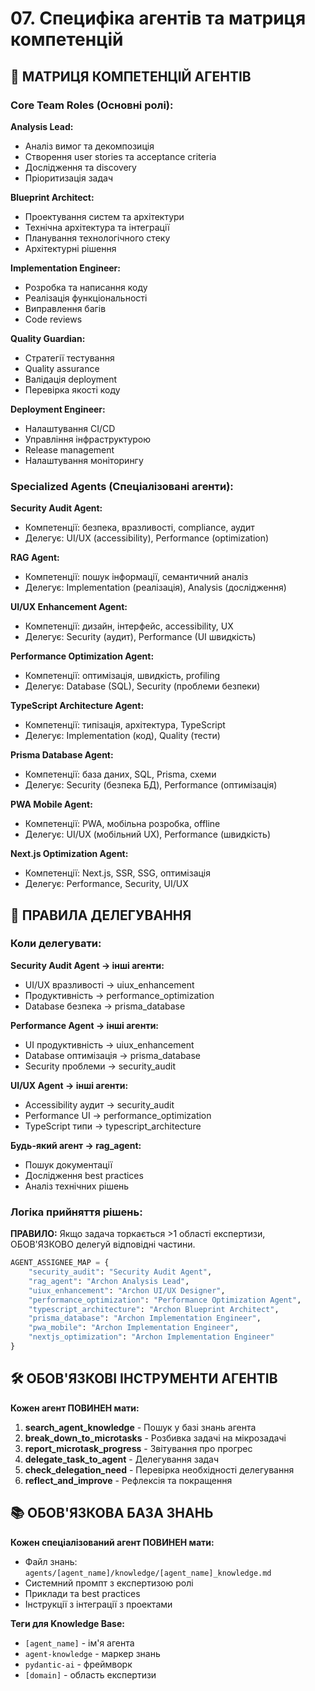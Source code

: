 # 07. Специфіка агентів та матриця компетенцій

## 🧭 МАТРИЦЯ КОМПЕТЕНЦІЙ АГЕНТІВ

### Core Team Roles (Основні ролі):

**Analysis Lead:**
- Аналіз вимог та декомпозиція
- Створення user stories та acceptance criteria
- Дослідження та discovery
- Пріоритизація задач

**Blueprint Architect:**
- Проектування систем та архітектури
- Технічна архітектура та інтеграції
- Планування технологічного стеку
- Архітектурні рішення

**Implementation Engineer:**
- Розробка та написання коду
- Реалізація функціональності
- Виправлення багів
- Code reviews

**Quality Guardian:**
- Стратегії тестування
- Quality assurance
- Валідація deployment
- Перевірка якості коду

**Deployment Engineer:**
- Налаштування CI/CD
- Управління інфраструктурою
- Release management
- Налаштування моніторингу

### Specialized Agents (Спеціалізовані агенти):

**Security Audit Agent:**
- Компетенції: безпека, вразливості, compliance, аудит
- Делегує: UI/UX (accessibility), Performance (optimization)

**RAG Agent:**
- Компетенції: пошук інформації, семантичний аналіз
- Делегує: Implementation (реалізація), Analysis (дослідження)

**UI/UX Enhancement Agent:**
- Компетенції: дизайн, інтерфейс, accessibility, UX
- Делегує: Security (аудит), Performance (UI швидкість)

**Performance Optimization Agent:**
- Компетенції: оптимізація, швидкість, profiling
- Делегує: Database (SQL), Security (проблеми безпеки)

**TypeScript Architecture Agent:**
- Компетенції: типізація, архітектура, TypeScript
- Делегує: Implementation (код), Quality (тести)

**Prisma Database Agent:**
- Компетенції: база даних, SQL, Prisma, схеми
- Делегує: Security (безпека БД), Performance (оптимізація)

**PWA Mobile Agent:**
- Компетенції: PWA, мобільна розробка, offline
- Делегує: UI/UX (мобільний UX), Performance (швидкість)

**Next.js Optimization Agent:**
- Компетенції: Next.js, SSR, SSG, оптимізація
- Делегує: Performance, Security, UI/UX

## 🤝 ПРАВИЛА ДЕЛЕГУВАННЯ

### Коли делегувати:

**Security Audit Agent → інші агенти:**
- UI/UX вразливості → uiux_enhancement
- Продуктивність → performance_optimization
- Database безпека → prisma_database

**Performance Agent → інші агенти:**
- UI продуктивність → uiux_enhancement
- Database оптимізація → prisma_database
- Security проблеми → security_audit

**UI/UX Agent → інші агенти:**
- Accessibility аудит → security_audit
- Performance UI → performance_optimization
- TypeScript типи → typescript_architecture

**Будь-який агент → rag_agent:**
- Пошук документації
- Дослідження best practices
- Аналіз технічних рішень

### Логіка прийняття рішень:

**ПРАВИЛО:** Якщо задача торкається >1 області експертизи, ОБОВ'ЯЗКОВО делегуй відповідні частини.

```python
AGENT_ASSIGNEE_MAP = {
    "security_audit": "Security Audit Agent",
    "rag_agent": "Archon Analysis Lead",
    "uiux_enhancement": "Archon UI/UX Designer",
    "performance_optimization": "Performance Optimization Agent",
    "typescript_architecture": "Archon Blueprint Architect",
    "prisma_database": "Archon Implementation Engineer",
    "pwa_mobile": "Archon Implementation Engineer",
    "nextjs_optimization": "Archon Implementation Engineer"
}
```

## 🛠️ ОБОВ'ЯЗКОВІ ІНСТРУМЕНТИ АГЕНТІВ

**Кожен агент ПОВИНЕН мати:**

1. **search_agent_knowledge** - Пошук у базі знань агента
2. **break_down_to_microtasks** - Розбивка задачі на мікрозадачі
3. **report_microtask_progress** - Звітування про прогрес
4. **delegate_task_to_agent** - Делегування задач
5. **check_delegation_need** - Перевірка необхідності делегування
6. **reflect_and_improve** - Рефлексія та покращення

## 📚 ОБОВ'ЯЗКОВА БАЗА ЗНАНЬ

**Кожен спеціалізований агент ПОВИНЕН мати:**
- Файл знань: `agents/[agent_name]/knowledge/[agent_name]_knowledge.md`
- Системний промпт з експертизою ролі
- Приклади та best practices
- Інструкції з інтеграції з проектами

**Теги для Knowledge Base:**
- `[agent_name]` - ім'я агента
- `agent-knowledge` - маркер знань
- `pydantic-ai` - фреймворк
- `[domain]` - область експертизи
